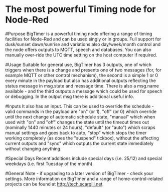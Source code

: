 # The most powerful Timing node for Node-Red

#Purpose
BigTimer is a powerful timing node offering a range of timing facilities for Node-Red and can be used singly or in groups. Full support for dusk/sunset dawn/sunrise and variations also day/week/month control and the node offers outputs to MQTT, speech and databases. You can also manually over-ride the UTC time setting on the host computer if required.

#Usage
Suitable for general use, BigTimer has 3 outputs, one of which triggers when there is a change and presents one of two messages (for, for example MQTT or other control mechanism), the second is a simple 1 or 0 every minute in the payload but also has additional outputs reflecting the status message in msg.state and message time. There is also a msg.name available  - and the third outputs a message which could be used for speech or debugging. In the output msg there is additional useful info.

#Inputs
It also has an input. This can be used to override the schedule - valid commands in the payload are "on" (or 1), "off" (or 0) which override until the next change of automatic schedule state, "manual" which when used with "on" and "off" changes the state until the timeout times out (nominally 1440 minutes or 24 hours), "default" (or "auto") which scraps manual settings and goes back to auto, "stop" which stops the timer working completely (as does the "suspend" tickbox), without the affecting current outputs and "sync" which outputs the current state immediately without changing anything.

#Special Days
Recent additions include special days (i.e. 25/12) and special weekdays (i.e. first Tuesday of the month).

#General
Note - if upgrading to a later version of BigTimer - check your settings. More information on BigTimer and a range of home-control-related projects can be found at http://tech.scargill.net




